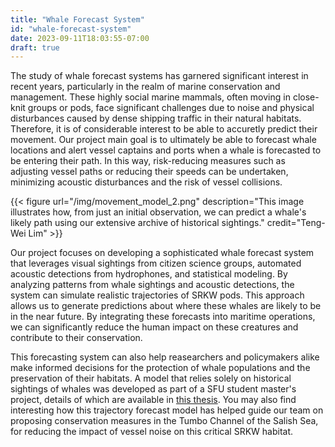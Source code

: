 ```yaml
---
title: "Whale Forecast System"
id: "whale-forecast-system"
date: 2023-09-11T18:03:55-07:00
draft: true
---
```


The study of whale forecast systems has garnered significant interest in recent years, particularly in the realm of marine conservation and management. These highly social marine mammals, often moving in close-knit groups or pods, face significant challenges due to noise and physical disturbances caused by dense shipping traffic in their natural habitats. Therefore, it is of considerable interest to be able to accuretly predict their movement. Our project main goal is to ultimately be able to forecast whale locations and alert vessel captains and ports when a whale is forecasted to be entering their path. In this way, risk-reducing measures such as adjusting vessel paths or reducing their speeds can be undertaken, minimizing acoustic disturbances and the risk of vessel collisions.  

{{< figure url="/img/movement_model_2.png" description="This image illustrates how, from just an initial observation, we can predict a whale's likely path using our extensive archive of historical sightings." credit="Teng-Wei Lim" >}}

Our project focuses on developing a sophisticated whale forecast system that leverages visual sightings from citizen science groups, automated acoustic detections from hydrophones, and statistical modeling. By analyzing patterns from whale sightings and acoustic detections, the system can simulate realistic trajectories of SRKW pods. This approach allows us to generate predictions about where these whales are likely to be in the near future. By integrating these forecasts into maritime operations, we can significantly reduce the human impact on these creatures and contribute to their conservation.

This forecasting system can also help reasearchers and policymakers alike make informed decisions for the protection of whale populations and the preservation of their habitats. A model that relies solely on historical sightings of whales was developed as part of a SFU student master's project, details of which are available in [this thesis](https://theses.lib.sfu.ca/file/thesis/7791). You may also find interesting how this trajectory forecast model has helped guide our team on proposing conservation measures in the Tumbo Channel of the Salish Sea, for reducing the impact of vessel noise on this critical SRKW habitat.